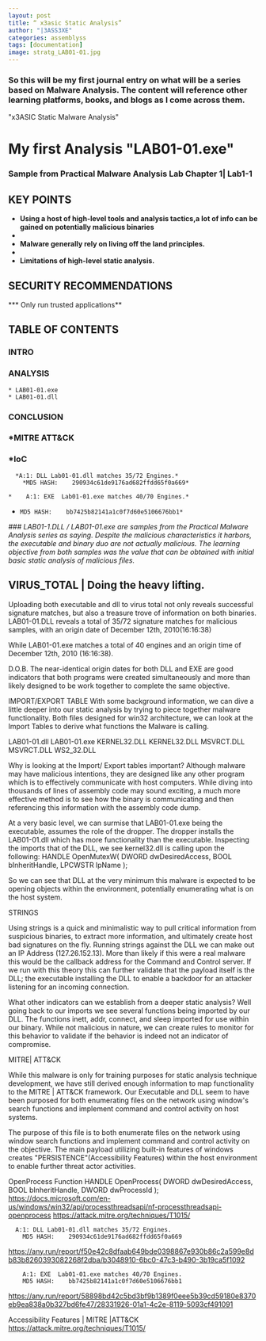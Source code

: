 ```yaml
---
layout: post
title: “ x3asic Static Analysis”
author: "|3ASS3XE"
categories: assemblyss
tags: [documentation]
image: stratg_LAB01-01.jpg
---
```

### So this will be my first journal entry on what will be a series based on Malware Analysis.  The content will reference other learning platforms, books, and blogs as I come across them.

"x3ASIC Static Malware Analysis"

# My first Analysis "LAB01-01.exe"

### Sample from Practical Malware Analysis Lab Chapter 1| Lab1-1

## KEY POINTS

* **Using a host of high-level tools and analysis tactics,a lot of info can be gained on potentially malicious binaries**
*
* **Malware generally rely on living off the land principles.**
*
* **Limitations of high-level static analysis.**

## SECURITY RECOMMENDATIONS

***  Only run trusted applications**

## TABLE OF CONTENTS

### INTRO
### ANALYSIS
    * LAB01-01.exe
    * LAB01-01.dll
### CONCLUSION
###     *MITRE ATT&CK
###     *IoC

      *A:1: DLL Lab01-01.dll matches 35/72 Engines.*
        *MD5 HASH:    290934c61de9176ad682ffdd65f0a669*

    *    A:1: EXE  Lab01-01.exe matches 40/70 Engines.*
   *     MD5 HASH:    bb7425b82141a1c0f7d60e5106676bb1*
*### LAB01-1.DLL / LAB01-01.exe are samples from the  Practical Malware Analysis series as saying.   Despite the malicious characteristics it harbors, the executable and binary duo are not actually malicious.  The learning objective from both samples was the value that can be obtained with initial basic static analysis of malicious files.*

## VIRUS_TOTAL | Doing the heavy lifting.

Uploading both executable and dll to virus total not only reveals successful signature matches, but also a treasure trove of information on both binaries.
LAB01-01.DLL reveals a total of 35/72 signature matches for malicious samples, with an origin date of December 12th, 2010(16:16:38)

While LAB01-01.exe matches a total of 40 engines and an origin time of December 12th, 2010 (16:16:38).  

D.O.B.
The near-identical origin dates for both DLL and EXE are good indicators that both programs were created simultaneously and more than likely designed to be work together to complete the same objective.

IMPORT/EXPORT TABLE
With some background information, we can dive a little deeper into our static analysis by trying to piece together malware functionality.  Both files designed for win32 architecture, we can look at the Import Tables to derive what functions the Malware is calling.  

LAB01-01.dll            LAB01-01.exe
KERNEL32.DLL            KERNEL32.DLL
MSVRCT.DLL            MSVRCT.DLL
WS2_32.DLL


Why is looking at the Import/ Export tables important?  Although malware may have malicious intentions, they are designed like any other program which is to effectively communicate with host computers.  While diving into thousands of lines of assembly code may sound exciting, a much more effective method is to see how the binary is communicating and then referencing this information with the assembly code dump.

At a very basic level, we can surmise that LAB01-01.exe being the executable, assumes the role of the dropper.  The dropper installs the LAB01-01.dll which has more functionality than the executable.   Inspecting the imports that of the DLL, we see kernel32.dll is calling upon the following:
HANDLE OpenMutexW(
                DWORD   dwDesiredAccess,
                BOOL    bInheritHandle,
                LPCWSTR lpName
);

So we can see that DLL at the very minimum this malware is expected to be opening objects within the environment, potentially enumerating what is on the host system.

STRINGS

Using strings is a quick and minimalistic way to pull critical information from suspicious binaries,  to extract more information, and ultimately create host bad signatures on the fly.  Running strings against the DLL we can make out an IP Address (127.26.152.13).  More than likely if this were a real malware this would be the callback address for the Command and Control server.  If we run with this theory this can further validate that the payload itself is the DLL; the executable installing the DLL to enable a backdoor for an attacker listening for an incoming connection.

What other indicators can we establish from a deeper static analysis?  Well going back to our imports we see several functions being imported by our DLL.  The functions inett, addr, connect, and sleep imported for use within our binary. While not malicious in nature, we can create rules to monitor for this behavior to validate if the behavior is indeed not an indicator of compromise.

MITRE| ATT&CK

While this malware is only for training purposes for static analysis technique development, we have still derived enough information to map functionality to the MITRE | ATT&CK framework.  Our Executable and DLL seem to have been purposed for both enumerating files on the network using window's search functions and implement command and control activity on host systems.

The purpose of this file is to both enumerate files on the network using window search functions and implement command and control activity on the objective.  The main payload utilizing built-in features of windows creates "PERSISTENCE"(Accessibility Features) within the host environment to enable further threat actor activities.

OpenProcess Function
HANDLE OpenProcess(
  DWORD dwDesiredAccess,
  BOOL  bInheritHandle,
  DWORD dwProcessId
);
https://docs.microsoft.com/en-us/windows/win32/api/processthreadsapi/nf-processthreadsapi-openprocess
https://attack.mitre.org/techniques/T1015/

      A:1: DLL Lab01-01.dll matches 35/72 Engines.
        MD5 HASH:    290934c61de9176ad682ffdd65f0a669


https://any.run/report/f50e42c8dfaab649bde0398867e930b86c2a599e8db83b8260393082268f2dba/b3048910-6bc0-47c3-b490-3b19ca5f1092


        A:1: EXE  Lab01-01.exe matches 40/70 Engines.
        MD5 HASH:    bb7425b82141a1c0f7d60e5106676bb1

https://any.run/report/58898bd42c5bd3bf9b1389f0eee5b39cd59180e8370eb9ea838a0b327bd6fe47/28331926-01a1-4c2e-8119-5093cf491091


Accessibility Features | MITRE |ATT&CK
https://attack.mitre.org/techniques/T1015/
